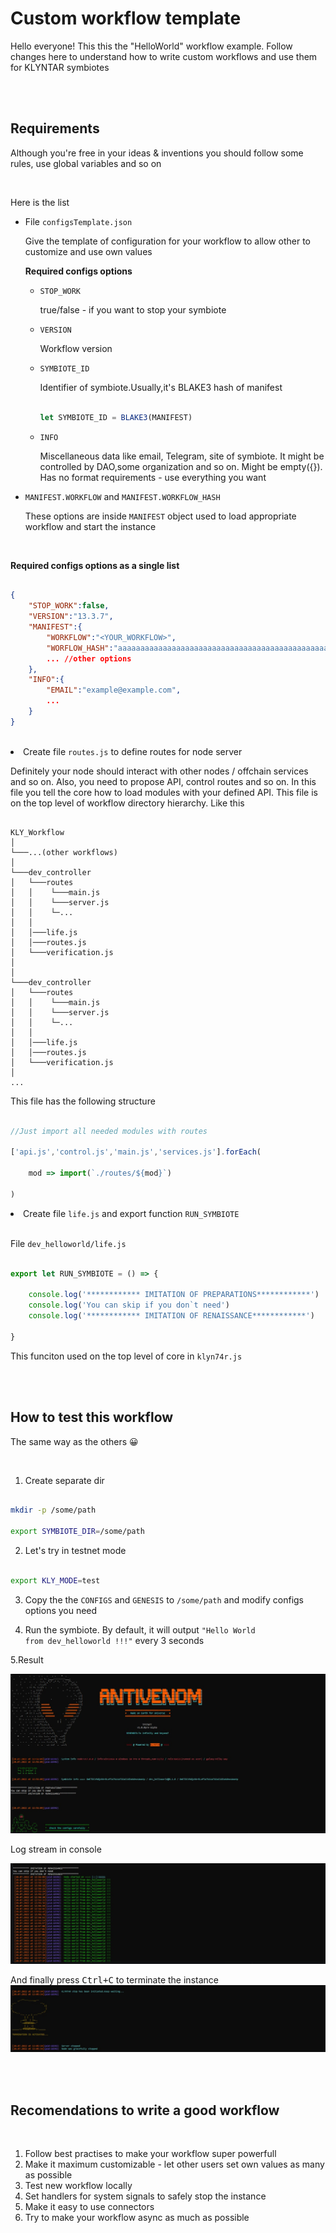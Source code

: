# Custom workflow template


Hello everyone! This this the "HelloWorld" workflow example. Follow changes here to understand how to write custom workflows and use them for KLYNTAR symbiotes

<br/><br/>

## <b>Requirements</b>

Although you're free in your ideas & inventions you should follow some rules, use global variables and so on

<br/>

Here is the list

<ul>

<li>File <code>configsTemplate.json</code></li>

Give the template of configuration for your workflow to allow other to customize and use own values


<b>Required configs options</b>

<ul>

<li><code>STOP_WORK</code></li>

true/false - if you want to stop your symbiote

<li><code>VERSION</code></li>

Workflow version

<li><code>SYMBIOTE_ID</code></li>

Identifier of symbiote.Usually,it's BLAKE3 hash of manifest

```js

let SYMBIOTE_ID = BLAKE3(MANIFEST)

```

<li><code>INFO</code></li>

Miscellaneous data like email, Telegram, site of symbiote. It might be controlled by DAO,some organization and so on. Might be empty({}). Has no format requirements - use everything you want

</ul>

<li><code>MANIFEST.WORKFLOW</code> and <code>MANIFEST.WORKFLOW_HASH</code></li>

These options are inside <code>MANIFEST</code> object used to load appropriate workflow and start the instance

</ul>

<br/>

<b>Required configs options as a single list</b>

```json

{
    "STOP_WORK":false,
    "VERSION":"13.3.7",
    "MANIFEST":{
        "WORKFLOW":"<YOUR_WORKFLOW>",
        "WORFLOW_HASH":"aaaaaaaaaaaaaaaaaaaaaaaaaaaaaaaaaaaaaaaaaaaaaaaaaaaaaaaaaaaaaaaa",//BLAKE3 hash
        ... //other options
    },
    "INFO":{
        "EMAIL":"example@example.com",
        ...
    }
}

```

<br/>

<li>Create file <code>routes.js</code> to define routes for node server</li>

Definitely your node should interact with other nodes / offchain services and so on. Also, you need to propose API, control routes and so on. In this file you tell the core how to load modules with your defined API. This file is on the top level of workflow directory hierarchy. Like this

```shell

KLY_Workflow
│
└───...(other workflows)
│     
└───dev_controller
│   └───routes   
│   │    └───main.js
│   │    └───server.js
│   │    └─... 
│   │
│   │───life.js
│   │───routes.js
│   └───verification.js
│
│
└───dev_controller
│   └───routes   
│   │    └───main.js
│   │    └───server.js
│   │    └─... 
│   │
│   │───life.js
│   │───routes.js
│   └───verification.js
│
...

```

This file has the following structure

```js

//Just import all needed modules with routes

['api.js','control.js','main.js','services.js'].forEach(
    
    mod => import(`./routes/${mod}`)
    
)


```

<li>Create file <code>life.js</code> and export function <code>RUN_SYMBIOTE</code></li>

<br/>

File <code>dev_helloworld/life.js</code>

```js

export let RUN_SYMBIOTE = () => {

    console.log('************ IMITATION OF PREPARATIONS************')
    console.log('You can skip if you don`t need')
    console.log('************ IMITATION OF RENAISSANCE************')

}

```

This funciton used on the top level of core in <code>klyn74r.js</code>


</ul>

<br/><br/>

## <b>How to test this workflow</b>

The same way as the others 😀

<br/>

1. Create separate dir
   
```bash

mkdir -p /some/path

export SYMBIOTE_DIR=/some/path

```

2. Let's try in testnet mode

```bash

export KLY_MODE=test

```
3. Copy the  the <code>CONFIGS</code> and <code>GENESIS</code> to <code>/some/path</code> and modify configs options you need

4. Run the symbiote. By default, it will output <code>"Hello World from dev_helloworld !!!"</code> every 3 seconds

5.Result

<img src="./assets/0.jpg">

Log stream in console

<img src="./assets/1.jpg">

And finally press <kbd>Ctrl+C</kbd> to terminate the instance
<br/>
<img src="./assets/2.jpg">

<br/><br/>

## <b>Recomendations to write a good workflow</b>

<br/>

<ol>

<li>Follow best practises to make your workflow super powerfull</li>
<li>Make it maximum customizable - let other users set own values as many as possible</li>
<li>Test new workflow locally</li>
<li>Set handlers for system signals to safely stop the instance</li>
<li>Make it easy to use connectors</li>
<li>Try to make your workflow async as much as possible</li>

</ol>